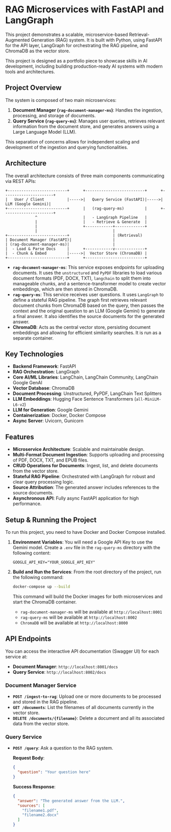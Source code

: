 # RAG Microservices with FastAPI and LangGraph

This project demonstrates a scalable, microservice-based Retrieval-Augmented Generation (RAG) system. It is built with Python, using FastAPI for the API layer, LangGraph for orchestrating the RAG pipeline, and ChromaDB as the vector store.

This project is designed as a portfolio piece to showcase skills in AI development, including building production-ready AI systems with modern tools and architectures.

## Project Overview

The system is composed of two main microservices:

1.  **Document Manager (`rag-document-manager-ms`)**: Handles the ingestion, processing, and storage of documents.
2.  **Query Service (`rag-query-ms`)**: Manages user queries, retrieves relevant information from the document store, and generates answers using a Large Language Model (LLM).

This separation of concerns allows for independent scaling and development of the ingestion and querying functionalities.

## Architecture

The overall architecture consists of three main components communicating via REST APIs:

```
+--------------------------+      +--------------------------+      +----------------------+
|   User / Client          |----->|   Query Service (FastAPI)|----->|   LLM (Google Gemini)|
+--------------------------+      |   (rag-query-ms)         |      +----------------------+
             ^                    |   - LangGraph Pipeline   |
             |                    |   - Retrieve & Generate  |
             |                    +------------+-------------+
             |                                 |
+--------------------------+                   | (Retrieval)
| Document Manager (FastAPI)|                  |
| (rag-document-manager-ms)|                   |
|  - Load & Parse Docs     |      +------------v-------------+
|  - Chunk & Embed         |----->|  Vector Store (ChromaDB) |
+--------------------------+      +--------------------------+

```

*   **`rag-document-manager-ms`**: This service exposes endpoints for uploading documents. It uses the `unstructured` and `PyPDF` libraries to load various document formats (PDF, DOCX, TXT), `langchain` to split them into manageable chunks, and a sentence-transformer model to create vector embeddings, which are then stored in ChromaDB.
*   **`rag-query-ms`**: This service receives user questions. It uses `LangGraph` to define a stateful RAG pipeline. The graph first retrieves relevant document chunks from ChromaDB based on the query, then passes the context and the original question to an LLM (Google Gemini) to generate a final answer. It also identifies the source documents for the generated answer.
*   **ChromaDB**: Acts as the central vector store, persisting document embeddings and allowing for efficient similarity searches. It is run as a separate container.

## Key Technologies

- **Backend Framework**: FastAPI
- **RAG Orchestration**: LangGraph
- **Core AI/ML Libraries**: LangChain, LangChain Community, LangChain Google GenAI
- **Vector Database**: ChromaDB
- **Document Processing**: Unstructured, PyPDF, LangChain Text Splitters
- **LLM Embeddings**: Hugging Face Sentence Transformers (`all-MiniLM-L6-v2`)
- **LLM for Generation**: Google Gemini
- **Containerization**: Docker, Docker Compose
- **Async Server**: Uvicorn, Gunicorn

## Features

- **Microservice Architecture**: Scalable and maintainable design.
- **Multi-Format Document Ingestion**: Supports uploading and processing of PDF, DOCX, TXT, and EPUB files.
- **CRUD Operations for Documents**: Ingest, list, and delete documents from the vector store.
- **Stateful RAG Pipeline**: Orchestrated with LangGraph for robust and clear query processing logic.
- **Source Attribution**: The generated answer includes references to the source documents.
- **Asynchronous API**: Fully async FastAPI application for high performance.

## Setup & Running the Project

To run this project, you need to have Docker and Docker Compose installed.

1.  **Environment Variables**:
    You will need a Google API Key to use the Gemini model. Create a `.env` file in the `rag-query-ms` directory with the following content:
    ```
    GOOGLE_API_KEY="YOUR_GOOGLE_API_KEY"
    ```

2.  **Build and Run the Services**:
    From the root directory of the project, run the following command:
    ```bash
    docker-compose up --build
    ```
    This command will build the Docker images for both microservices and start the ChromaDB container.

    - `rag-document-manager-ms` will be available at `http://localhost:8001`
    - `rag-query-ms` will be available at `http://localhost:8002`
    - `ChromaDB` will be available at `http://localhost:8000`

## API Endpoints

You can access the interactive API documentation (Swagger UI) for each service at:
- **Document Manager**: `http://localhost:8001/docs`
- **Query Service**: `http://localhost:8002/docs`

### Document Manager Service

- **`POST /ingest-to-rag`**: Upload one or more documents to be processed and stored in the RAG pipeline.
- **`GET /documents`**: List the filenames of all documents currently in the vector store.
- **`DELETE /documents/{filename}`**: Delete a document and all its associated data from the vector store.

### Query Service

- **`POST /query`**: Ask a question to the RAG system.

    **Request Body**:
    ```json
    {
      "question": "Your question here"
    }
    ```

    **Success Response**:
    ```json
    {
      "answer": "The generated answer from the LLM.",
      "sources": [
        "filename1.pdf",
        "filename2.docx"
      ]
    }
    ```
